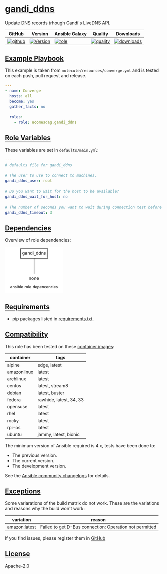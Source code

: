 # [gandi_ddns](#gandi_ddns)

Update DNS records trhough Gandi's LiveDNS API.

|GitHub|Version|Ansible Galaxy|Quality|Downloads|
|------|-------|--------------|-------|---------|
|[![github](https://github.com/ucomesdag/ansible-role-gandi_ddns/workflows/Ansible%20Molecule/badge.svg)](https://github.com/ucomesdag/ansible-role-gandi_ddns/actions)|[![Version](https://img.shields.io/github/release/ucomesdag/ansible-role-gandi_ddns.svg)](https://github.com/ucomesdag/ansible-role-gandi_ddns/releases/)|[![role](https://img.shields.io/ansible/role/53578)](https://galaxy.ansible.com/ucomesdag/gandi_ddns)|[![quality](https://img.shields.io/ansible/quality/53578)](https://galaxy.ansible.com/ucomesdag/gandi_ddns)|[![downloads](https://img.shields.io/ansible/role/d/53578)](https://galaxy.ansible.com/ucomesdag/gandi_ddns)|

## [Example Playbook](#example-playbook)

This example is taken from `molecule/resources/converge.yml` and is tested on each push, pull request and release.
```yaml
---
- name: Converge
  hosts: all
  become: yes
  gather_facts: no

  roles:
    - role: ucomesdag.gandi_ddns
```

## [Role Variables](#role-variables)

These variables are set in `defaults/main.yml`:
```yaml
---
# defaults file for gandi_ddns

# The user to use to connect to machines.
gandi_ddns_user: root

# Do you want to wait for the host to be available?
gandi_ddns_wait_for_host: no

# The number of seconds you want to wait during connection test before failing.
gandi_ddns_timeout: 3
```

## [Dependencies](#Ddpendencies)

Overview of role dependencies:

![dependencies](https://raw.githubusercontent.com/ucomesdag/ansible-role-gandi_ddns/png/requirements.png "Dependencies")

## [Requirements](#role-requirements)

- pip packages listed in [requirements.txt](https://github.com/ucomesdag/ansible-role-gandi_ddns/blob/master/requirements.txt).

## [Compatibility](#compatibility)

This role has been tested on these [container images](https://quay.io/user/ucomesdag):

|container  |tags                   |
|-----------|-----------------------|
|alpine     |edge, latest           |
|amazonlinux|latest                 |
|archlinux  |latest                 |
|centos     |latest, stream8        |
|debian     |latest, buster         |
|fedora     |rawhide, latest, 34, 33|
|opensuse   |latest                 |
|rhel       |latest                 |
|rocky      |latest                 |
|rpi-os     |latest                 |
|ubuntu     |jammy, latest, bionic  |

The minimum version of Ansible required is 4.x, tests have been done to:

- The previous version.
- The current version.
- The development version.

See the [Ansible community changelogs](https://docs.ansible.com/ansible/devel/reference_appendices/release_and_maintenance.html#ansible-community-changelogs) for details.

## [Exceptions](#exceptions)

Some variarations of the build matrix do not work. These are the variations and reasons why the build won't work:

| variation                 | reason                 |
|---------------------------|------------------------|
| amazon:latest | Failed to get D-Bus connection: Operation not permitted |


If you find issues, please register them in [GitHub](https://github.com/ucomesdag/ansible-role-gandi_ddns/issues)

## [License](#license)

Apache-2.0
